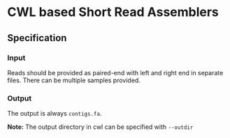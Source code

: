 # CWL based Short Read Assemblers

## Specification

### Input

Reads should be provided as paired-end with left and right end in separate files. There can be multiple samples provided.

### Output

The output is always `contigs.fa`.

**Note:** The output directory in cwl can be specified with `--outdir`
